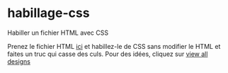 # habillage-css
Habiller un fichier HTML avec CSS

Prenez le fichier HTML [ici](http://www.csszengarden.com/) et habillez-le de CSS sans modifier le HTML et faites un truc qui casse des culs. Pour des idées, cliquez sur [view all designs](http://www.mezzoblue.com/zengarden/alldesigns/)
